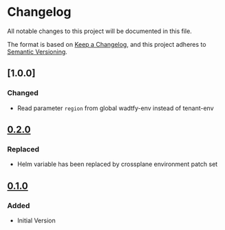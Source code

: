 # Changelog

All notable changes to this project will be documented in this file.

The format is based on [Keep a Changelog](https://keepachangelog.com/en/1.0.0/),
and this project adheres to [Semantic Versioning](https://semver.org/spec/v2.0.0.html).

## [1.0.0]

### Changed

* Read parameter `region` from global wadtfy-env instead of tenant-env

## [0.2.0]

### Replaced

* Helm variable has been replaced by crossplane environment patch set


## [0.1.0]

### Added

* Initial Version

[0.1.0]: https://github.com/DVPE-cloud/wadtfy-custom-components/tree/irsa-0.1.0-v1beta1/charts/v1beta1/irsa
[0.2.0]: https://github.com/DVPE-cloud/wadtfy-custom-components/tree/irsa-0.2.0-v1beta1/charts/v1beta1/irsa

